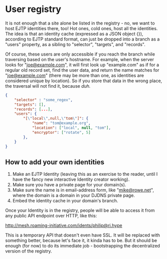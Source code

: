 # User registry

It is not enough that a site alone be listed in the registry - no, we want to host EJTP identities there, too! Hot ones, cold ones, host all the identities. The idea is that an identity cache (expressed as a JSON object {}), according to EJTP standard format, can just be dropped into a branch as a "users" property, as a sibling to "selector", "targets", and "records".

Of course, these users are only accessible if you reach the branch while traversing based on the user's hostname. For example, when the server looks for "joe@example.com", it will first look up "example.com" as if for a regular old record set, find the user data, and return the name matches for "joe@example.com" (there may be more than one, as identities are considered unique by location). So if you store that data in the wrong place, the traversal will not find it, because *duh.*

```json
{
    "selector" : "some_regex",
    "targets": [],
    "records": [...],
    "users": {
        "[\"local\",null,\"tom\"]": {
            "name": "tom@example.org",
            "location": ["local", null, "tom"],
            "encryptor": ["rotate", 5]
        },
    }
}
```

## How to add your own identities

1. Make an EJTP Identity (leaving this as an exercise to the reader, until I have the fancy new interactive Identity creator working).
2. Make sure you have a private page for your domain(s).
3. Make sure the name is in email-address form, like "mike@rowe.net", where the domain is a domain in your DJDNS private page.
4. Embed the identity cache in your domain's branch.

Once your Identity is in the registry, people will be able to access it from any public API endpoint over HTTP, like this:

http://mesh.roaming-initiative.com/idents/philip@ri.hype

This is a temporary API that doesn't even have SSL. It will be replaced with something better, because let's face it, it kinda has to be. But it should be enough (for now) to do its immediate job - bootstrapping the decentralized version of the registry.
